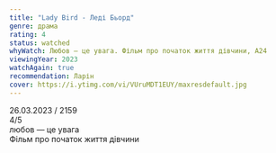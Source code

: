 ```yaml
---
title: "Lady Bird - Леді Бьорд"
genre: драма
rating: 4
status: watched
whyWatch: Любов — це увага. Фільм про початок життя дівчини, А24
viewingYear: 2023
watchAgain: true
recommendation: Ларін
cover: https://i.ytimg.com/vi/VUruMDT1EUY/maxresdefault.jpg
---
```

26.03.2023 / 2159  
4/5  
любов — це увага  
Фільм про початок життя дівчини
